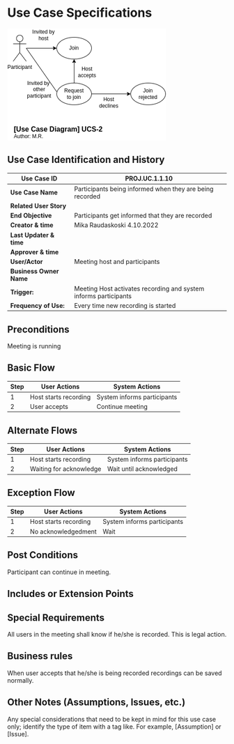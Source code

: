 # Use Case Specifications

![ucs-3](rendered-diagrams/ucs-3.png)

## Use Case Identification and History

| **Use Case ID**         | PROJ.UC.1.1.10          										     |
|-------------------------|----------------------------------------------------------------------|
| **Use Case Name**       | Participants being informed when they are being recorded			 |
| **Related User Story**  |                                                                      |
| **End Objective**       | Participants get informed that they are recorded	                 |
| **Creator & time**      | Mika Raudaskoski 4.10.2022	                                         |
| **Last Updater & time** | 					                                                 |
| **Approver & time**     | 						                                             |
| **User/Actor**          | Meeting host and participants									     |
| **Business Owner Name** |                                                                      |
| **Trigger:**            | Meeting Host activates recording and system informs participants     |
| **Frequency of Use:**   | Every time new recording is started				                     |


## Preconditions

Meeting is running

## Basic Flow 

| **Step** | **User Actions**             | **System Actions**             |
|----------|------------------------------|--------------------------------|
|        1 | Host starts recording        | System informs participants    |
|        2 | User accepts                 | Continue meeting               |

## Alternate Flows

| **Step** | **User Actions**             | **System Actions**             |
|----------|------------------------------|--------------------------------|
|        1 | Host starts recording        | System informs participants    |
|        2 | Waiting for acknowledge      | Wait until acknowledged        |

## Exception Flow

| **Step** | **User Actions**             | **System Actions**             |
|----------|------------------------------|--------------------------------|
|        1 | Host starts recording        | System informs participants    |
|        2 | No acknowledgedment          | Wait                           |

## Post Conditions

Participant can continue in meeting.

## Includes or Extension Points



## Special Requirements

All users in the meeting shall know if he/she is recorded. This is legal action.

## Business rules

When user accepts that he/she is being recorded recordings can be saved normally.

## Other Notes (Assumptions, Issues, etc.)

Any special considerations that need to be kept in mind for this use case only; identify the type of item with a tag like.  For example, [Assumption] or [Issue].